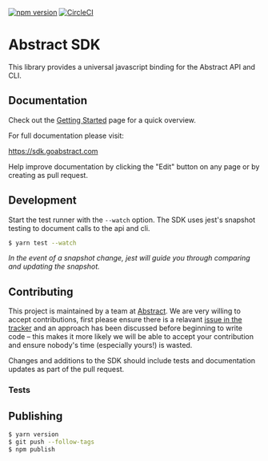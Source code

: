 [![npm version](https://badge.fury.io/js/abstract-sdk.svg)](https://badge.fury.io/js/abstract-sdk) [![CircleCI](https://circleci.com/gh/goabstract/abstract-sdk.svg?style=svg)](https://circleci.com/gh/goabstract/abstract-sdk)

# Abstract SDK

This library provides a universal javascript binding for the Abstract API and CLI.

## Documentation

Check out the [Getting Started](https://sdk.goabstract.com/docs/getting-started/) page for a quick overview.

For full documentation please visit:

https://sdk.goabstract.com

Help improve documentation by clicking the "Edit" button on any page or by creating as pull request.

## Development

Start the test runner with the `--watch` option. The SDK uses jest's snapshot testing to document calls to the api and cli.

```bash
$ yarn test --watch
```

*In the event of a snapshot change, jest will guide you through comparing and updating the snapshot.*

## Contributing

This project is maintained by a team at [Abstract](https://www.goabstract.com). We are very willing to accept contributions, first please ensure there is a relavant [issue in the tracker](https://github.com/goabstract/abstract-sdk/issues) and an approach has been discussed before beginning to write code – this makes it more likely we will be able to accept your contribution and ensure nobody's time (especially yours!) is wasted.

Changes and additions to the SDK should include tests and documentation updates as part of the pull request.

### Tests



## Publishing

```bash
$ yarn version
$ git push --follow-tags
$ npm publish
```
